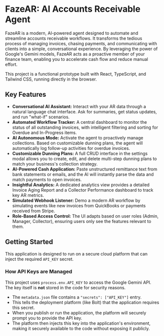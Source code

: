# FazeAR: AI Accounts Receivable Agent

FazeAR is a modern, AI-powered agent designed to automate and streamline accounts receivable workflows. It transforms the tedious process of managing invoices, chasing payments, and communicating with clients into a simple, conversational experience. By leveraging the power of Google's Gemini models, FazeAR acts as a proactive member of your finance team, enabling you to accelerate cash flow and reduce manual effort.

This project is a functional prototype built with React, TypeScript, and Tailwind CSS, running directly in the browser.

## Key Features

-   **Conversational AI Assistant:** Interact with your AR data through a natural language chat interface. Ask for summaries, get status updates, and run "what-if" scenarios.
-   **Automated Workflow Tracker:** A central dashboard to monitor the status of all outstanding invoices, with intelligent filtering and sorting for Overdue and In-Progress items.
-   **AI Autonomous Mode:** Activate the agent to proactively manage collections. Based on customizable dunning plans, the agent will automatically log follow-up activities for overdue invoices.
-   **Customizable Dunning Plans:** A full CRUD interface in the settings modal allows you to create, edit, and delete multi-step dunning plans to match your business's collection strategy.
-   **AI-Powered Cash Application:** Paste unstructured remittance text from bank statements or emails, and the AI will instantly parse the data and match payments to open invoices.
-   **Insightful Analytics:** A dedicated analytics view provides a detailed Invoice Aging Report and a Collector Performance dashboard to track key AR metrics.
-   **Simulated Webhook Listener:** Demo a modern AR workflow by simulating events like new invoices from QuickBooks or payments received from Stripe.
-   **Role-Based Access Control:** The UI adapts based on user roles (Admin, Manager, Collector), ensuring users only see the features relevant to them.

## Getting Started

This application is designed to run on a secure cloud platform that can inject the required `API_KEY` secret.

### How API Keys are Managed

This project uses `process.env.API_KEY` to access the Google Gemini API. The key itself is **not** stored in the code for security reasons.

-   The `metadata.json` file contains a `"secrets": ["API_KEY"]` entry.
-   This tells the deployment platform (like Bolt) that the application requires this secret.
-   When you publish or run the application, the platform will securely prompt you to provide the API key.
-   The platform then injects this key into the application's environment, making it securely available to the code without exposing it publicly.